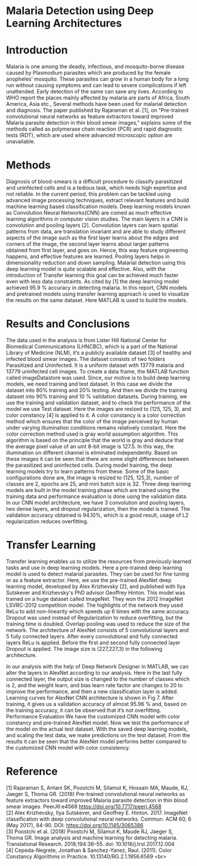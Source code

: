 # Malaria Detection using Deep Learning Architectures

# Introduction
Malaria is one among the deadly, infectious, and mosquito-borne disease caused by
Plasmodium parasites which are produced by the female anopheles’ mosquito. These
parasites can grow in a human body for a long run without causing symptoms and
can lead to severe complications if left unattended. Early detection of the same can
save any lives. According to WHO report the places mainly affected by malaria are
parts of Africa, South America, Asia etc.,
Several methods have been used for malarial detection and diagnosis. The paper
published by Rajaraman et al. [1], on "Pre-trained convolutional neural networks as
feature extractors toward improved Malaria parasite detection in thin blood smear
images," explains some of the methods called as polymerase chain reaction (PCR)
and rapid diagnostic tests (RDT), which are used where advanced microscopic
option are unavailable.

# Methods
Diagnosis of blood-smears is a difficult procedure to classify parasitized and
uninfected cells and is a tedious task, which needs high expertise and not reliable. In
the current period, this problem can be tackled using advanced image processing
techniques, extract relevant features and build machine learning based classification
models.
Deep learning models known as Convolution Neural Networks(CNN) are coined as
much effective learning algorithms in computer vision studies. The main layers in a
CNN is convolution and pooling layers [2]. Convolution layers can learn spatial
patterns from data, are translation invariant and are able to study different aspects of
the image such as the first layer learns about the edges and corners of the image, the
second layer learns about larger patterns obtained from first layer, and goes on.
Hence, this way feature engineering happens, and effective features are learned.
Pooling layers helps in dimensionality reduction and down sampling.
Malarial detection using this deep learning model is quite scalable and effective.
Also, with the introduction of Transfer learning this goal can be achieved much
faster even with less data constraints. As cited by [1] the deep learning model
achieved 95.9 % accuracy in detecting malaria. In this report, CNN models and pretrained
models using transfer learning approach is used to visualize the results on
the same dataset. Here MATLAB is used to build the models.

# Results and Conclusions
The data used in the analysis is from Lister Hill National Center for Biomedical
Communications (LHNCBC), which is a part of the National Library of Medicine
(NLM), it’s a publicly available dataset [3] of healthy and infected blood smear
images. The dataset consists of two folders Parasitized and Uninfected. It is a
uniform dataset with 13779 malaria and 13779 uninfected cell images.
To create a data frame, the MATLAB function called imageDatastore was used.
Since, our motive is to build deep learning models, we need training and test
dataset. In this case we divide the dataset into 80% training and 20% testing. And
then we divide the training dataset into 90% training and 10 % validation datasets.
During training, we use the training and validation dataset, and to check the
performance of the model we use Test dataset.
Here the images are resized to (125, 125, 3), and color constancy [4] is applied to it.
A color constancy is a color correction method which ensures that the color of the
image perceived by human under varying illumination conditions remains relatively
constant. Here the color correction method used is gray world assumption algorithm.
This algorithm is based on the principle that the world is gray and deduce that the
average pixel value of an uint 8-bit image is 127.5. In this way, the illumination on
different channel is eliminated independently.
Based on these images it can be seen that there are some slight differences between
the parasitized and uninfected cells. During model training, the deep learning models
try to learn patterns from these. Some of the basic configurations done are, the image
is resized to (125, 125,3), number of classes are 2, epochs are 25, and mini batch
size is 32. Three deep learning models are built in the model training phase which
are trained using the training data and performance evaluation is done using the
validation data. In our CNN model architecture, we have 3 convolution and pooling
layers, two dense layers, and dropout regularization, then the model is trained. The
validation accuracy obtained is 94.10%, which is a good result, usage of L2
regularization reduces overfitting.

# Transfer Learning
Transfer learning enables us to utilize the resources from previously learned tasks
and use in deep learning models. Here a pre-trained deep learning model is used to
detect malarial parasites. They can be used for fine tuning or as a feature extractor.
Here, we use the pre-trained AlexNet deep learning model, developed by Alex
Krizhevsky [2], and published with Ilya Sutskever and Krizhevsky's PhD advisor
Geoffrey Hinton. This model was trained on a huge dataset called ImageNet. They
won the 2012 ImageNet LSVRC-2012 competition model.
The highlights of the network they used ReLu to add non-linearity which speeds up
6 times with the same accuracy. Dropout was used instead of Regularization to
reduce overfitting, but the training time is doubled. Overlap pooling was used to
reduce the size of the network. The architecture of AlexNet consists of 5
convolutional layers and 5 fully connected layers. After every convolutional and
fully connected layers ReLu is applied. Before the first and second fully connected
layer Dropout is applied. The image size is (227,227,3) in the following architecture.

In our analysis with the help of Deep Network Designer in MATLAB, we can alter
the layers in AlexNet according to our analysis. Here in the last fully connected
layer, the output size is changed to the number of classes which is 2, and the weight
learn, and bias learn rate factor are changes to 20 to improve the performance, and
then a new classification layer is added. Learning curves for AlexNet CNN
architecture is shown in Fig 7. After training, it gives us a validation accuracy of
almost 95.96 % and, based on the training accuracy, it can be observed that it’s not
overfitting.
Performance Evaluation
We have the customized CNN model with color constancy and pre-trained AlexNet
model. Now we test the performance of the model on the actual test dataset. With
the saved deep learning models, and scaling the test data, we make predictions on
the test dataset. From the results it can be seen that the AlexNet model performs
better compared to the customized CNN model with color consistency.

# Reference
[1] Rajaraman S, Antani SK, Poostchi M, Silamut K, Hossain MA, Maude, RJ,
Jaeger S, Thoma GR. (2018) Pre-trained convolutional neural networks as
feature extractors toward improved Malaria parasite detection in thin blood
smear images. PeerJ6:e4568 https://doi.org/10.7717/peerj.4568 \
[2] Alex Krizhevsky, Ilya Sutskever, and Geoffrey E. Hinton. 2017. ImageNet
classification with deep convolutional neural networks. Commun. ACM 60,
6 (May 2017), 84-90. DOI: https://doi.org/10.1145/3065386 \
[3] Poostchi et al. (2018) Poostchi M, Silamut K, Maude RJ, Jaeger S, Thoma
GR. Image analysis and machine learning for detecting malaria.
Translational Research. 2018;194:36–55. doi: 10.1016/j.trsl.2017.12.004\
[4] Cepeda-Negrete, Jonathan & Sanchez-Yanez, Raul. (2011). Color Constancy
Algorithms in Practice. 10.13140/RG.2.1.1956.6569 <br\>

